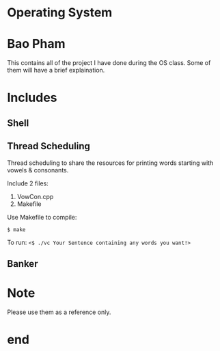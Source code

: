 # Operating System
# Bao Pham
This contains all of the project I have done during the OS class. Some of them will have a brief explaination.
# Includes
## Shell
## Thread Scheduling
Thread scheduling to share the resources for printing words starting with vowels & consonants.

Include 2 files:
1. VowCon.cpp
2. Makefile

Use Makefile to compile:
```terminal
$ make
```

To run:
`<$ ./vc Your Sentence containing any words you want!>`


## Banker
# Note
Please use them as a reference only.
# end